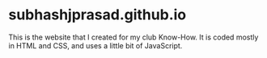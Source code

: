 # subhashjprasad.github.io
This is the website that I created for my club Know-How. It is coded mostly in HTML and CSS, and uses a little bit of JavaScript.

